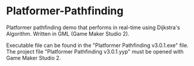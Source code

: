 # Platformer-Pathfinding
Platformer pathfinding demo that performs in real-time using Dijkstra's Algorithm. Written in GML (Game Maker Studio 2).

Executable file can be found in the "Platformer Pathfinding v3.0.1.exe" file.
The project file "Platformer Pathfinding v3.0.1.yyp" must be opened with Game Maker Studio 2.
